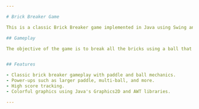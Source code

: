 ```yaml
---

# Brick Breaker Game

This is a classic Brick Breaker game implemented in Java using Swing and AWT libraries.

## Gameplay

The objective of the game is to break all the bricks using a ball that bounces off a paddle. The player controls the paddle's horizontal movement using the left and right arrow keys. The ball bounces off walls, the paddle, and bricks. When the ball hits a brick, the brick is destroyed, and the player earns points. The game ends when all bricks are destroyed or the ball falls below the paddle.


## Features

- Classic brick breaker gameplay with paddle and ball mechanics.
- Power-ups such as larger paddle, multi-ball, and more.
- High score tracking.
- Colorful graphics using Java's Graphics2D and AWT libraries.

---
```

